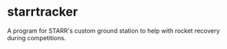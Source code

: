 # starrtracker
A program for STARR's custom ground station to help with rocket recovery during competitions.
